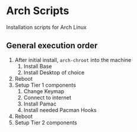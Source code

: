 # Arch Scripts
Installation scripts for Arch Linux

## General execution order
1. After initial install, `arch-chroot` into the machine
    1. Install Base
    2. Install Desktop of choice
2. Reboot
3. Setup Tier 1 components
    1. Change Keymap
    2. Connect to internet
    3. Install Pamac
    4. Install needed Pacman Hooks
4. Reboot
5. Setup Tier 2 components
